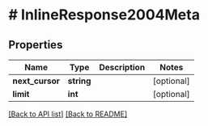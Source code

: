 # # InlineResponse2004Meta

## Properties

Name | Type | Description | Notes
------------ | ------------- | ------------- | -------------
**next_cursor** | **string** |  | [optional] 
**limit** | **int** |  | [optional] 


[[Back to API list]](../../README.md#endpoints) [[Back to README]](../../README.md)
